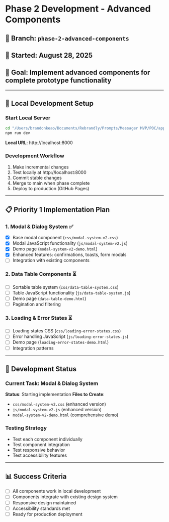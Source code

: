 # Phase 2 Development - Advanced Components

## 🌿 Branch: `phase-2-advanced-components`
## 📅 Started: August 28, 2025
## 🎯 Goal: Implement advanced components for complete prototype functionality

---

## 🚀 Local Development Setup

### Start Local Server
```bash
cd "/Users/brandonkeao/Documents/Rebrandly/Prompts/Messager MVP/POC/app"
npm run dev
```
**Local URL**: http://localhost:8000

### Development Workflow
1. Make incremental changes
2. Test locally at http://localhost:8000
3. Commit stable changes
4. Merge to main when phase complete
5. Deploy to production (GitHub Pages)

---

## 📋 Priority 1 Implementation Plan

### 1. Modal & Dialog System ✅
- [x] Base modal component (`css/modal-system-v2.css`)
- [x] Modal JavaScript functionality (`js/modal-system-v2.js`)
- [x] Demo page (`modal-system-v2-demo.html`)
- [x] Enhanced features: confirmations, toasts, form modals
- [ ] Integration with existing components

### 2. Data Table Components ⏳
- [ ] Sortable table system (`css/data-table-system.css`)
- [ ] Table JavaScript functionality (`js/data-table-system.js`)
- [ ] Demo page (`data-table-demo.html`)
- [ ] Pagination and filtering

### 3. Loading & Error States ⏳
- [ ] Loading states CSS (`css/loading-error-states.css`)
- [ ] Error handling JavaScript (`js/loading-error-states.js`)
- [ ] Demo page (`loading-error-states-demo.html`)
- [ ] Integration patterns

---

## 🔄 Development Status

### Current Task: Modal & Dialog System
**Status**: Starting implementation
**Files to Create**:
- `css/modal-system-v2.css` (enhanced version)
- `js/modal-system-v2.js` (enhanced version)
- `modal-system-v2-demo.html` (comprehensive demo)

### Testing Strategy
- Test each component individually
- Test component integration
- Test responsive behavior
- Test accessibility features

---

## 📊 Success Criteria
- [ ] All components work in local development
- [ ] Components integrate with existing design system
- [ ] Responsive design maintained
- [ ] Accessibility standards met
- [ ] Ready for production deployment
